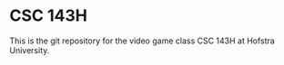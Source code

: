 CSC 143H
=========

This is the git repository for the video game class CSC 143H at Hofstra University.